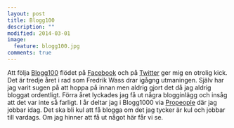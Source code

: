 ```yaml
---
layout: post
title: Blogg100
description: ""
modified: 2014-03-01
image:
  feature: blogg100.jpg
comments: true
---
```


Att följa <a href="http://bisonblog.se/blogg100/">Blogg100</a> flödet på <a href="https://www.facebook.com/hashtag/blogg100?source=feed_text">Facebook</a> och på <a href="https://twitter.com/search?q=%23blogg100&src=tyah&f=realtime">Twitter</a> ger mig  en otrolig kick. Det är tredje året i rad som Fredrik Wass drar igågng utmaningen. Själv har jag varit sugen på att hoppa på innan men aldrig gjort det då jag aldrig bloggat ordentligt. Förra året lyckades jag få ut några blogginlägg och insåg att det var inte så farligt. 
I år deltar jag i Blogg1000 via <a href="http://wearepropeople.se/blog" title="Propeople - Drupalbyrå">Propeople</a> där jag jobbar idag. Det ska bli kul att få blogga om det jag tycker är kul och jobbar till vardags. Om jag hinner att få ut något här får vi se.

